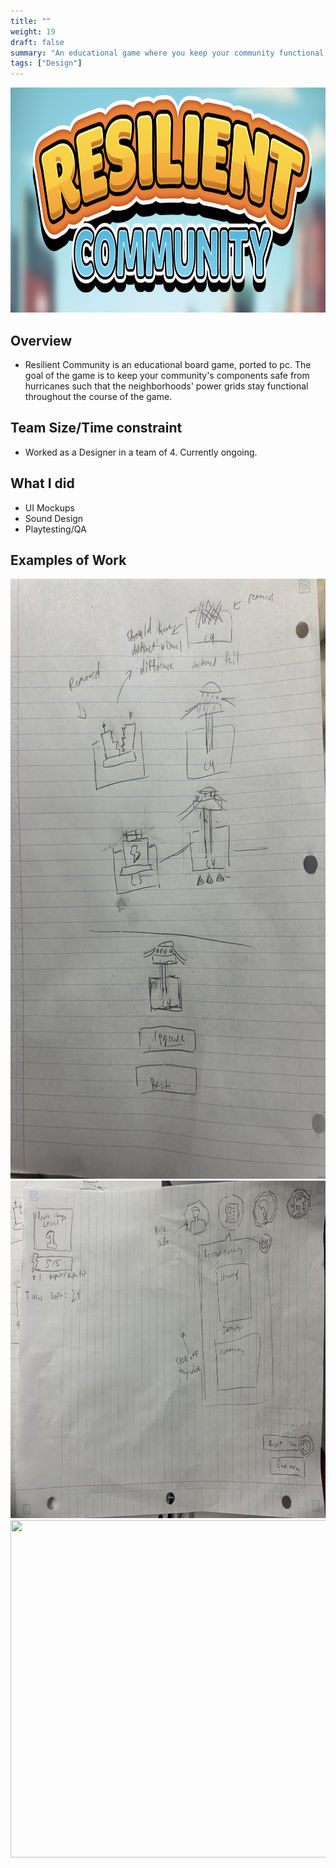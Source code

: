 ```yaml
---
title: ""
weight: 19
draft: false
summary: "An educational game where you keep your community functional in the face of natural disasters"
tags: ["Design"]
---
```

<p><img src="featured.png" width="640" height = "360"></p>

## Overview
- Resilient Community is an educational board game, ported to pc. The goal of the game is to keep your community's components safe from hurricanes such that the neighborhoods' power grids stay functional throughout the course of the game.

## Team Size/Time constraint
- Worked as a Designer in a team of 4. Currently ongoing.

## What I did
- UI Mockups
- Sound Design
- Playtesting/QA

## Examples of Work

<picture>
  <img src="components mockup.jpg" width="540" height="960">
</picture>

<picture>
  <img src="UI mockup.jpg"width="960" height="540">
</picture>

<picture>
  <img src="ingame.jpg"width="960" height="540">
</picture>
